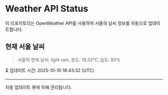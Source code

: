 
# Weather API Status

이 리포지토리는 OpenWeather API를 사용하여 서울의 날씨 정보를 자동으로 업데이트합니다.

## 현재 서울 날씨
> 서울의 현재 날씨: light rain, 온도: 18.33°C, 습도: 93%

⏳ 업데이트 시간: 2025-10-10 18:43:32 (UTC)

---
자동 업데이트 봇에 의해 관리됩니다.
